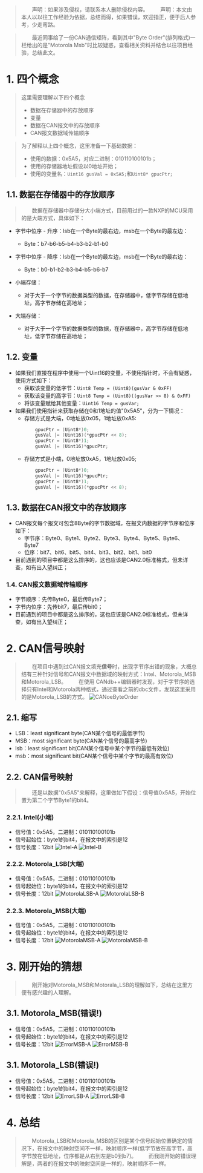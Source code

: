 > &emsp;&emsp;声明：如果涉及侵权，请联系本人删除侵权内容。
> &emsp;&emsp;声明：本文由本人以以往工作经验为依据，总结而得，如果错误，欢迎指正，便于后人参考，少走弯路。

> &emsp;&emsp;最近同事给了一份CAN通信矩阵，看到其中"Byte Order"(排列格式)一栏给出的是"Motorola Msb"时比较疑惑，查看相关资料并结合以往项目经验，总结此文。

# 1. 四个概念

> 这里需要理解以下四个概念
>   - 数据在存储器中的存放顺序
>   - 变量
>   - 数据在CAN报文中的存放顺序
>   - CAN报文数据域传输顺序  

> 为了解释以上四个概念，这里准备一下基础数据：
>   - 使用的数据：0x5A5，对应二进制：010110100101b；
>   - 使用的存储器地址假设以0地址开始；
>   - 使用的变量名：`Uint16 gusVal = 0x5A5;`和`Uint8* gpucPtr;`

## 1.1. 数据在存储器中的存放顺序

> &emsp;&emsp;数据在存储器中存储分大小端方式，目前用过的一款NXP的MCU采用的是大端方式，具体如下：

- 字节中位序 - 升序：lsb在一个Byte的最右边，msb在一个Byte的最左边：
    - Byte：b7-b6-b5-b4-b3-b2-b1-b0
- 字节中位序 - 降序：lsb在一个Byte的最左边，msb在一个Byte的最右边：
    - Byte：b0-b1-b2-b3-b4-b5-b6-b7

- 小端存储：
    - 对于大于一个字节的数据类型的数据，在存储器中，低字节存储在低地址，高字节存储在高地址；
- 大端存储：
    - 对于大于一个字节的数据类型的数据，在存储器中，高字节存储在低地址，低字节存储在高地址；

## 1.2. 变量

- 如果我们直接在程序中使用一个Uint16的变量，不使用指针时，不会有疑惑，使用方式如下：
    - 获取该变量的低字节：`Uint8 Temp = (Uint8)(gusVar & 0xFF)`
    - 获取该变量的高字节：`Uint8 Temp = (Uint8)((gusVar >> 8) & 0xFF)`
    - 将该变量赋给其他变量：`Uint16 Temp = gusVar;`
- 如果我们使用指针来获取存储在0和1地址的值"0x5A5"，分为一下情况：
    - 存储方式是大端，0地址放0x05，1地址放0xA5:
        ```C
            gpucPtr = (Uint8*)0;
            gusVal |= (Uint16)(*gpucPtr << 8);
            gpucPtr = (Uint8*)1;
            gusVal |= (Uint16)*gpucPtr;
        ```
    - 存储方式是小端，0地址放0xA5，1地址放0x05;
        ```C
            gpucPtr = (Uint8*)0;
            gusVal |= (Uint16)*gpucPtr;            
            gpucPtr = (Uint8*)1;
            gusVal |= (Uint16)(*gpucPtr << 8);            
        ```

## 1.3. 数据在CAN报文中的存放顺序

- CAN报文每个报文可包含8Byte的字节数据域，在报文内数据的字节序和位序如下：
    - 字节序：Byte0、Byte1、Byte2、Byte3、Byte4、Byte5、Byte6、Byte7
    - 位序：bit7、bit6、bit5、bit4、bit3、bit2、bit1、bit0
- 目前遇到的项目中都是这么排序的，这也应该是CAN2.0标准格式，但未详查，如有出入望纠正；

### 1.4. CAN报文数据域传输顺序

- 字节顺序：先传Byte0，最后传Byte7；
- 字节内位序：先传bit7，最后传bit0；
- 目前遇到的项目中都是这么排序的，这也应该是CAN2.0标准格式，但未详查，如有出入望纠正；

# 2. CAN信号映射

> &emsp;&emsp;在项目中遇到过CAN报文填充**信号**时，出现字节序出错的现象，大概总结有三种针对信号和CAN报文中数据域的映射方式：Intel、Motorola_MSB和Motorola_LSB。
> &emsp;&emsp;在使用 CANdb++编辑器时发现，对于字节序的选择只有Intel和Motorola两种格式，通过查看之前的dbc文件，发现这里采用的是Motorola_LSB的方式。
![CANoeByteOrder](CANoeByteOrder.jpg)

## 2.1. 缩写

- LSB：least significant byte(CAN某个信号的最低字节)
- MSB：most significant byte(CAN某个信号的最高字节)
- lsb：least significant bit(CAN某个信号中某个字节的最低有效位)
- msb：most significant bit(CAN某个信号中某个字节的最高有效位)

## 2.2. CAN信号映射

> &emsp;&emsp;还是以数据"0x5A5"来解释，这里做如下假设：信号值0x5A5，开始位置为第二个字节Byte1的bit4。

### 2.2.1. Intel(小端)

- 信号值：0x5A5，二进制：010110100101b
- 信号起始位：byte1的bit4，在报文中的索引是12
- 信号长度：12bit
![Intel-A](Intel-A.jpg)
![Intel-B](Intel-B.jpg)

### 2.2.2. Motorola_LSB(大端)

- 信号值：0x5A5，二进制：010110100101b
- 信号起始位：byte1的bit4，在报文中的索引是12
- 信号长度：12bit
![MotorolaLSB-A](MotorolaLSB-A.jpg)
![MotorolaLSB-B](MotorolaLSB-B.jpg)

### 2.2.3. Motorola_MSB(大端)

- 信号值：0x5A5，二进制：010110100101b
- 信号起始位：byte1的bit4，在报文中的索引是12
- 信号长度：12bit
![MotorolaMSB-A](MotorolaMSB-A.jpg)
![MotorolaMSB-B](MotorolaMSB-B.jpg)

# 3. 刚开始的猜想

> &emsp;&emsp;刚开始对Motorola_MSB和Motorala_LSB的理解如下，总结在这里方便有感兴趣的人理解。

## 3.1. Motorola_MSB(错误!)

- 信号值：0x5A5，二进制：010110100101b
- 信号起始位：byte1的bit4，在报文中的索引是12
- 信号长度：12bit
![ErrorMSB-A](ErrorMSB-A.jpg)
![ErrorMSB-B](ErrorMSB-B.jpg)

## 3.1. Motorola_LSB(错误!)

- 信号值：0x5A5，二进制：010110100101b
- 信号起始位：byte1的bit4，在报文中的索引是12
- 信号长度：12bit
![ErrorLSB-A](ErrorLSB-A.jpg)
![ErrorLSB-B](ErrorLSB-B.jpg)

# 4. 总结

> &emsp;&emsp;Motorola_LSB和Motorola_MSB的区别是某个信号起始位置确定的情况下，在报文中的映射空间不一样，映射顺序一样(低字节放在高字节，高字节放在低地址，位序都是从右到左是b0到b7)。
> &emsp;&emsp;而我刚开始的错误理解是，两者的在报文中的映射空间是一样的，映射顺序不一样。


